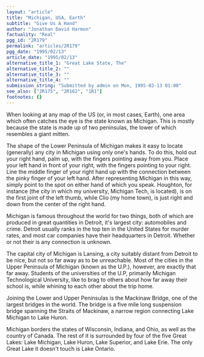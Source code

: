 ```yaml
---
layout: "article"
title: "Michigan, USA, Earth"
subtitle: "Give Us A Hand"
author: "Jonathan David Harmon"
factuality: "Real"
pgg_id: "2R179"
permalink: "articles/2R179"
pgg_date: "1995/02/13"
article_date: "1995/02/13"
alternative_title_1: "Great Lake State, The"
alternative_title_2: ""
alternative_title_3: ""
alternative_title_4: ""
submission_string: "Submitted by admin on Mon, 1995-02-13 01:00"
see_also: ["2R175", "2R162", "1R1"]
footnotes: {}
---
```

<div>
<p>When looking at any map of the US (or, in most cases, Earth), one area which often catches the eye is the state known as Michigan. This is mostly because the state is made up of two peninsulas, the lower of which resembles a giant mitten.</p>
<p>The shape of the Lower Peninsula of Michigan makes it easy to locate (generally) any city in Michigan using only one's hands. To do this, hold out your right hand, palm up, with the fingers pointing away from you. Place your left hand in front of your right, with the fingers pointing to your right. Line the middle finger of your right hand up with the connection between the pinky finger of your left hand. After representing Michigan in this way, simply point to the spot on either hand of which you speak. Houghton, for instance (the city in which my university, Michigan Tech, is located), is on the first joint of the left thumb, while Clio (my home town), is just right and down from the center of the right hand.</p>
<p>Michigan is famous throughout the world for two things, both of which are produced in great quantities in Detroit, it's largest city: automobiles and crime. Detroit usually ranks in the top ten in the United States for murder rates, and most car companies have their headquarters in Detroit. Whether or not their is any connection is unknown.</p>
<p>The capital city of Michigan is Lansing, a city suitably distant from Detroit to be nice, but not so far away as to be unreachable. Most of the cities in the Upper Peninsula of Michigan (known as the U.P.), however, are exactly that far away. Students of the universities of the U.P, primarily Michigan Technological University, like to brag to others about how far away their school is, while whining to each other about the trip home.</p>
<p>Joining the Lower and Upper Peninsulas is the Mackinaw Bridge, one of the largest bridges in the world. The bridge is a five mile long suspension bridge spanning the Straits of Mackinaw, a narrow region connecting Lake Michigan to Lake Huron.</p>
<p>Michigan borders the states of Wisconsin, Indiana, and Ohio, as well as the country of Canada. The rest of it is surrounded by four of the five Great Lakes: Lake Michigan, Lake Huron, Lake Superior, and Lake Erie. The only Great Lake it doesn't touch is Lake Ontario.</p>
</div>
